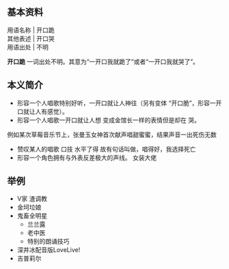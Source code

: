 **基本资料**  
---  
用语名称  |  开口跪   
其他表述  |  开口哭   
用语出处  |  不明   
  
**开口跪** 一词出处不明。其意为“一开口我就跪了”或者“一开口我就哭了”。

##  本义简介

  * 形容一个人唱歌特别好听，一开口就让人神往（另有变体 “开口脆”，形容一开口就让人有感觉）。 
  * 形容一个人唱歌一开口就让人想  变成金馆长一样的表情但是却在  哭。 

例如某次草莓音乐节上，张曼玉女神首次献声唱甜蜜蜜，结果声音一出死伤无数

  * 赞叹某人的唱歌  口技  水平了得  故有句话叫做，唱得好，我选择死亡 
  * 形容一个角色拥有与外表反差极大的声线。  女装大佬 

##  举例

  * V家  渣调教 
  * 金坷垃娘 
  * 鬼畜全明星 
    * 兰兰露 
    * 老中医 
    * 特别的朗诵技巧 
  * 深井冰配音版LoveLive! 
  * 吉普莉尔 

